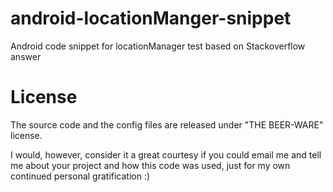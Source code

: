 android-locationManger-snippet
==============================

Android code snippet for locationManager test based on Stackoverflow answer

License
=======

The source code and the config files are released under "THE BEER-WARE" license.

I would, however, consider it a great courtesy if you could email me and tell me about your project and how this code was used, just for my own continued personal gratification :)
